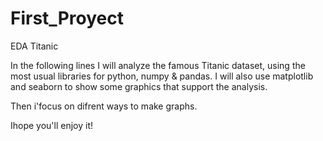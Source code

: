 # First_Proyect

EDA Titanic

In the following lines I will analyze the famous Titanic dataset, using the most usual libraries for python, numpy & pandas.
I will also use matplotlib and seaborn to show some graphics that support the analysis.

Then i'focus on difrent ways to make graphs.

Ihope you'll enjoy it!
